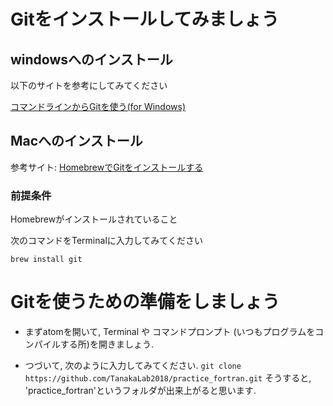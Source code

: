 # Gitをインストールしてみましょう

## windowsへのインストール

以下のサイトを参考にしてみてください

[コマンドラインからGitを使う(for Windows)](https://qiita.com/taiponrock/items/632c117220e57d555099P)

## Macへのインストール
参考サイト: [HomebrewでGitをインストールする](https://qiita.com/micheleno13/items/133aee005ae37c28960e)

### 前提条件
Homebrewがインストールされていること

次のコマンドをTerminalに入力してみてください

`
  brew install git
`

# Gitを使うための準備をしましょう

* まずatomを開いて, Terminal や コマンドプロンプト (いつもプログラムをコンパイルする所)を開きましょう.

* つづいて, 次のように入力してみてください.
`
  git clone https://github.com/TanakaLab2018/practice_fortran.git
`
そうすると, 'practice_fortran'というフォルダが出来上がると思います.
